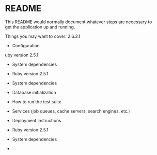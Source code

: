 # README

This README would normally document whatever steps are necessary to get the
application up and running.

Things you may want to cover:
2.6.3.1
* Configuration

uby version
2.5.1
* System dependencies
* Ruby version
2.5.1
* System dependencies
* Database initialization

* How to run the test suite

* Services (job queues, cache servers, search engines, etc.)

* Deployment instructions
* Ruby version
2.5.1
* System dependencies
* ...
